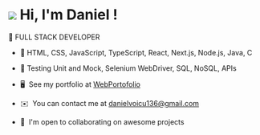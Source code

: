 ![](https://user-images.githubusercontent.com/18350557/176309783-0785949b-9127-417c-8b55-ab5a4333674e.gif) Hi, I'm Daniel !
====================================================================================================================================
📌 FULL STACK DEVELOPER 
* 📂 HTML, CSS, JavaScript, TypeScript, React, Next.js, Node.js, Java, C 
* 📂 Testing Unit and Mock, Selenium WebDriver, SQL, NoSQL, APIs

* 🖥️  See my portfolio at [WebPortofolio](http://daniel.daeva.ro)
* ✉️  You can contact me at [danielvoicu136@gmail.com](mailto:danielvoicu136@gmail.com)
* 🤝  I'm open to collaborating on awesome projects

